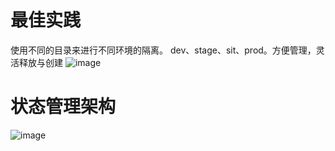 # 最佳实践
使用不同的目录来进行不同环境的隔离。
dev、stage、sit、prod。方便管理，灵活释放与创建
![image](https://github.com/myysophia/terraform-repo/assets/25994521/fd410ad7-3d93-4ece-86c5-b7c94a669f81)
# 状态管理架构

![image](https://github.com/myysophia/terraform-repo/assets/25994521/1a915335-f9dd-4c69-8a21-8d5a1d0a0101)
